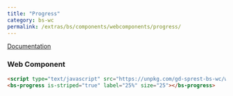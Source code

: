 ```yaml
---
title: "Progress"
category: bs-wc
permalink: /extras/bs/components/webcomponents/progress/
---
```

[Documentation](https://getbootstrap.com/docs/4.4/components/collapse/#progress)

### Web Component

<script type="text/javascript" src="https://unpkg.com/gd-sprest-bs-wc/dist/gd-sprest-bs.js"></script>
<bs-progress is-striped="true" label="25%" size="25"></bs-progress>

```html
<script type="text/javascript" src="https://unpkg.com/gd-sprest-bs-wc/wc/dist/gd-sprest-bs.js"></script>
<bs-progress is-striped="true" label="25%" size="25"></bs-progress>
```